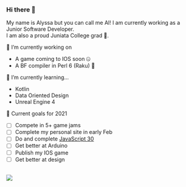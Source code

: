 ### Hi there :frog:
My name is Alyssa but you can call me Al! I am currently working as a Junior Software Developer. <br>
I am also a proud Juniata College grad :eagle:.

🔭 I’m currently working on 
- A game coming to IOS soon :zipper_mouth_face:
- A BF compiler in Perl 6 (Raku) :butterfly:

🌱 I’m currently learning... 
- Kotlin 
- Data Oriented Design 
- Unreal Engine 4

:cherry_blossom: Current goals for 2021
- [ ] Compete in 5+ game jams
- [ ] Complete my personal site in early Feb
- [ ] Do and complete [JavaScript 30](https://javascript30.com/)
- [ ] Get better at Arduino
- [ ] Publish my IOS game
- [ ] Get better at design

<br>
<a target="_blank" href="https://www.linkedin.com/in/alyssaehove"><img src="https://img.shields.io/badge/-LinkedIn-0077B5?style=for-the-badge&logo=Linkedin&logoColor=white"></img>
